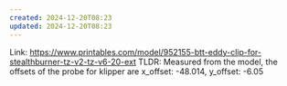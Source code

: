 ```yaml
---
created: 2024-12-20T08:23
updated: 2024-12-20T08:23
---
```

Link: https://www.printables.com/model/952155-btt-eddy-clip-for-stealthburner-tz-v2-tz-v6-20-ext
TLDR:
    Measured from the model, the offsets of the probe for klipper are x_offset: -48.014, y_offset: -6.05
